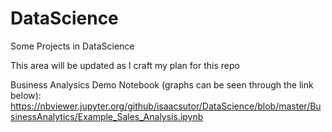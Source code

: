 # DataScience
Some Projects in DataScience

This area will be updated as I craft my plan for this repo


Business Analysics Demo Notebook (graphs can be seen through the link below):
https://nbviewer.jupyter.org/github/isaacsutor/DataScience/blob/master/BusinessAnalytics/Example_Sales_Analysis.ipynb
